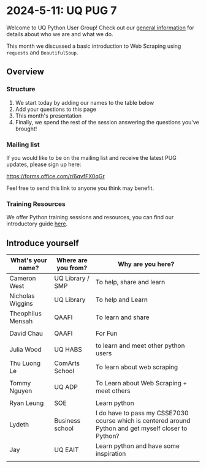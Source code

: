 # 2024-5-11: UQ PUG 7

Welcome to UQ Python User Group! Check out our [general information](https://app.noteable.io/f/c84cf34f-03eb-48eb-aff4-ccf80b013b5c/UQ-PUG-General-Info.ipynb?cellID=1e2cf356) for details about who we are and what we do.

This month we discussed a basic introduction to Web Scraping using `requests` and `BeautifulSoup`.

## Overview

### Structure

1. We start today by adding our names to the table below
1. Add your questions to this page
1. This month's presentation
1. Finally, we spend the rest of the session answering the questions you've brought!

### Mailing list

If you would like to be on the mailing list and receive the latest PUG updates, please sign up here:

https://forms.office.com/r/6qvfFX0qGr

Feel free to send this link to anyone you think may benefit.

### Training Resources

We offer Python training sessions and resources, you can find our introductory guide [here](https://github.com/uqlibrary/technology-training/blob/master/Python/python_intro/python_intro.md).


## Introduce yourself
| What's your name? | Where are you from? | Why are you here? |
| --- | --- | --- |
| Cameron West | UQ Library / SMP | To help, share and learn |
|Nicholas Wiggins |UQ Library |To help and Learn |
|Theophilus Mensah|QAAFI |To learn and share |
| | | |
|David Chau |QAAFI |For Fun |
| | | |
| Julia Wood | UQ HABS | to learn and meet other python users|
|Thu Luong Le |ComArts School | To learn about web scraping|
| | | |
|Tommy Nguyen |UQ ADP |To Learn about Web Scraping + meet others |
| | | |
|Ryan Leung |SOE | Learn python|
|Lydeth |Business school |I do have to pass my CSSE7030 course which is centered around Python and get myself closer to Python? |
| Jay|UQ EAIT|Learn python and have some inspiration |
| | | |

